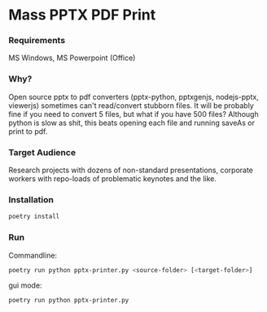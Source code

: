 # Mass PPTX PDF Print

### Requirements

MS Windows, MS Powerpoint (Office)

### Why?

Open source pptx to pdf converters (pptx-python, pptxgenjs, nodejs-pptx, viewerjs) sometimes can't read/convert stubborn files. It will be probably fine if you need to convert 5 files, but what if you have 500 files? Although python is slow as shit, this beats opening each file and running saveAs or print to pdf.

### Target Audience

Research projects with dozens of non-standard presentations, corporate workers with repo-loads of problematic keynotes and the like.

### Installation

```bash
poetry install
```

### Run

Commandline:

```bash
poetry run python pptx-printer.py <source-folder> [<target-folder>]
```

gui mode:

```bash
poetry run python pptx-printer.py
```
